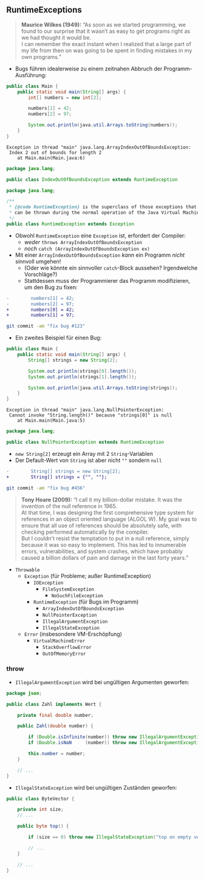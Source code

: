 ## RuntimeExceptions

> **Maurice Wilkes (1949):** “As soon as we started programming, we found to our surprise that it wasn’t as easy to get programs right as we had thought it would be.  
> I can remember the exact instant when I realized that a large part of my life from then on was going to be spent in finding mistakes in my own programs.”

- Bugs führen idealerweise zu einem zeitnahen Abbruch der Programm-Ausführung:

```java
public class Main {
    public static void main(String[] args) {
        int[] numbers = new int[2];

        numbers[1] = 42;
        numbers[2] = 97;

        System.out.println(java.util.Arrays.toString(numbers));
    }
}
```

```
Exception in thread "main" java.lang.ArrayIndexOutOfBoundsException:
 Index 2 out of bounds for length 2
	at Main.main(Main.java:6)
```

```java
package java.lang;

public class IndexOutOfBoundsException extends RuntimeException
```

```java
package java.lang;

/**
 * {@code RuntimeException} is the superclass of those exceptions that
 * can be thrown during the normal operation of the Java Virtual Machine.
 */
public class RuntimeException extends Exception
```

- Obwohl `RuntimeException` eine `Exception` ist, erfordert der Compiler:
  - *weder* `throws ArrayIndexOutOfBoundsException`
  - *noch* `catch (ArrayIndexOutOfBoundsException ex)`
- Mit einer `ArrayIndexOutOfBoundsException` *kann* ein Programm *nicht* sinnvoll umgehen!
  - (Oder wie könnte ein sinnvoller `catch`-Block aussehen? Irgendwelche Vorschläge?)
  - Stattdessen muss der Programmierer das Programm modifizieren, um den Bug zu fixen:

```diff
-        numbers[1] = 42;
-        numbers[2] = 97;
+        numbers[0] = 42;
+        numbers[1] = 97;
```

```bash
git commit -am "fix bug #123"
```

- Ein zweites Beispiel für einen Bug:

```java
public class Main {
    public static void main(String[] args) {
        String[] strings = new String[2];

        System.out.println(strings[0].length());
        System.out.println(strings[1].length());

        System.out.println(java.util.Arrays.toString(strings));
    }
}
```

```
Exception in thread "main" java.lang.NullPointerException:
 Cannot invoke "String.length()" because "strings[0]" is null
	at Main.main(Main.java:5)
```

```java
package java.lang;

public class NullPointerException extends RuntimeException
```

- `new String[2]` erzeugt ein Array mit 2 `String`-Variablen
- Der Default-Wert von `String` ist aber nicht `""` sondern `null`

```diff
-        String[] strings = new String[2];
+        String[] strings = {"", ""};
```

```bash
git commit -am "fix bug #456"
```

> **Tony Hoare (2009):** “I call it my billion-dollar mistake. It was the invention of the null reference in 1965.  
> At that time, I was designing the first comprehensive type system for references in an object oriented language (ALGOL W). My goal was to ensure that all use of references should be absolutely safe, with checking performed automatically by the compiler.  
> But I couldn't resist the temptation to put in a null reference, simply because it was so easy to implement. This has led to innumerable errors, vulnerabilities, and system crashes, which have probably caused a billion dollars of pain and damage in the last forty years.”

- `Throwable`
  - `Exception` (für Probleme; außer RuntimeException)
    - `IOException`
      - `FileSystemException`
        - `NoSuchFileException`
    - `RuntimeException` (für Bugs im Programm)
      - `ArrayIndexOutOfBoundsException`
      - `NullPointerException`
      - `IllegalArgumentException`
      - `IllegalStateException`
  - `Error` (insbesondere VM-Erschöpfung)
    - `VirtualMachineError`
      - `StackOverflowError`
      - `OutOfMemoryError`

### throw

- `IllegalArgumentException` wird bei ungültigen Argumenten geworfen:

```java
package json;

public class Zahl implements Wert {

    private final double number;

    public Zahl(double number) {

        if (Double.isInfinite(number)) throw new IllegalArgumentException("JSON forbids Infinity");
        if (Double.isNaN     (number)) throw new IllegalArgumentException("JSON forbids NaN");

        this.number = number;
    }

    // ...
}
```

- `IllegalStateException` wird bei ungültigen Zuständen geworfen:

```java
public class ByteVector {

    private int size;
    // ...

    public byte top() {

        if (size == 0) throw new IllegalStateException("top on empty vector");

        // ...
    }

    // ...
}
```
